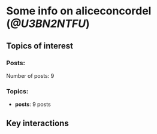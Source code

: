 # Some info on aliceconcordel (_@U3BN2NTFU_)


## Topics of interest

### Posts: 

Number of posts: 9

### Topics:

* __posts__: 9 posts

## Key interactions 

